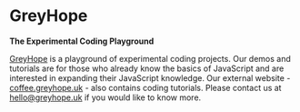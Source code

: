 # GreyHope
**The Experimental Coding Playground**

[GreyHope](https://greyhope.uk) is a playground of experimental coding projects.
Our demos and tutorials are for those who already know the basics of JavaScript and are interested in expanding their JavaScript knowledge. Our external website - [coffee.greyhope.uk](https://coffee.greyhope.uk) - also contains coding tutorials. Please contact us at [hello@greyhope.uk](mailto:hello@greyhope.uk) if you would like to know more.
